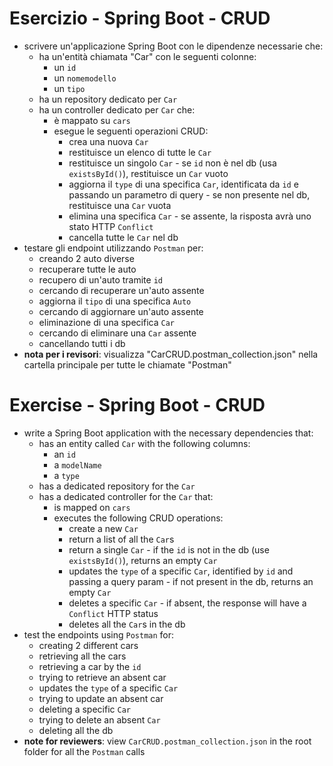 # Esercizio - Spring Boot - CRUD
* scrivere un'applicazione Spring Boot con le dipendenze necessarie che:
  * ha un'entità chiamata "Car" con le seguenti colonne:
    * un `id`
    * un `nomemodello`
    * un `tipo`
  * ha un repository dedicato per `Car`
  * ha un controller dedicato per `Car` che:
    * è mappato su `cars`
    * esegue le seguenti operazioni CRUD:
      * crea una nuova `Car`
      * restituisce un elenco di tutte le `Car`
      * restituisce un singolo `Car` - se `id` non è nel db (usa `existsById()`), restituisce un `Car` vuoto
      * aggiorna il `type` di una specifica `Car`, identificata da `id` e passando un parametro di query - se non presente nel db, restituisce una `Car` vuota
      * elimina una specifica `Car` - se assente, la risposta avrà uno stato HTTP `Conflict`
      * cancella tutte le `Car` nel db
* testare gli endpoint utilizzando `Postman` per:
  * creando 2 auto diverse
  * recuperare tutte le auto
  * recupero di un'auto tramite `id`
  * cercando di recuperare un'auto assente
  * aggiorna il `tipo` di una specifica `Auto`
  * cercando di aggiornare un'auto assente
  * eliminazione di una specifica `Car`
  * cercando di eliminare una `Car` assente
  * cancellando tutti i db
* **nota per i revisori**: visualizza "CarCRUD.postman_collection.json" nella cartella principale per tutte le chiamate "Postman"

# Exercise - Spring Boot - CRUD
* write a Spring Boot application with the necessary dependencies that:
  * has an entity called `Car` with the following columns:
    * an `id`
    * a `modelName`
    * a `type`
  * has a dedicated repository for the `Car`
  * has a dedicated controller for the `Car` that:
    * is mapped on `cars`
    * executes the following CRUD operations:
      * create a new `Car`
      * return a list of all the `Car`s
      * return a single `Car` - if the `id` is not in the db (use `existsById()`), returns an empty `Car`
      * updates the `type` of a specific `Car`, identified by `id` and passing a query param - if not present in the db, returns an empty `Car`
      * deletes a specific `Car` - if absent, the response will have a `Conflict` HTTP status
      * deletes all the `Car`s in the db
* test the endpoints using `Postman` for:
  * creating 2 different cars
  * retrieving all the cars
  * retrieving a car by the `id`
  * trying to retrieve an absent car
  * updates the `type` of a specific `Car`
  * trying to update an absent car
  * deleting a specific `Car`
  * trying to delete an absent `Car`
  * deleting all the db 
* **note for reviewers**: view `CarCRUD.postman_collection.json` in the root folder for all the `Postman` calls
